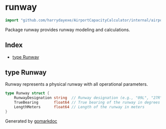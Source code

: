 <!-- Code generated by gomarkdoc. DO NOT EDIT -->

# runway

```go
import "github.com/harrydayexe/AirportCapacityCalculator/internal/airport/runway"
```

Package runway provides runway modeling and calculations.

## Index

- [type Runway](<#Runway>)


<a name="Runway"></a>
## type Runway

Runway represents a physical runway with all operational parameters.

```go
type Runway struct {
    RunwayDesignation string  // Runway designation (e.g., "09L", "27R")
    TrueBearing       float64 // True bearing of the runway in degrees
    LengthMeters      float64 // Length of the runway in meters
}
```

Generated by [gomarkdoc](<https://github.com/princjef/gomarkdoc>)

